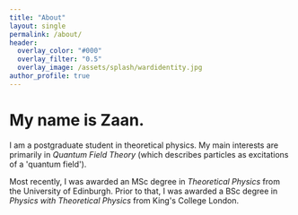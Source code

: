 ```yaml
---
title: "About"
layout: single
permalink: /about/
header:
  overlay_color: "#000"
  overlay_filter: "0.5"
  overlay_image: /assets/splash/wardidentity.jpg
author_profile: true
---
```

# My name is Zaan.
I am a postgraduate student in theoretical physics. My main interests are primarily in *Quantum Field Theory* (which describes particles as excitations of a 'quantum field').

Most recently, I was awarded an MSc degree in *Theoretical Physics* from the University of Edinburgh. Prior to that, I was awarded a BSc degree in *Physics with Theoretical Physics* from King's College London.